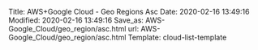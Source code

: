 Title: AWS+Google Cloud - Geo Regions Asc
Date: 2020-02-16 13:49:16
Modified: 2020-02-16 13:49:16
Save_as: AWS-Google_Cloud/geo_region/asc.html
url: AWS-Google_Cloud/geo_region/asc.html
Template: cloud-list-template